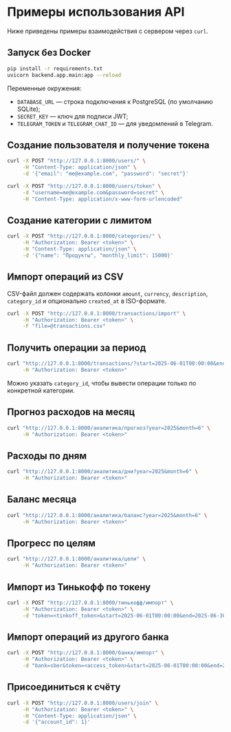 # Примеры использования API

Ниже приведены примеры взаимодействия с сервером через `curl`.

## Запуск без Docker

```bash
pip install -r requirements.txt
uvicorn backend.app.main:app --reload
```

Переменные окружения:
- `DATABASE_URL` — строка подключения к PostgreSQL (по умолчанию SQLite);
- `SECRET_KEY` — ключ для подписи JWT;
- `TELEGRAM_TOKEN` и `TELEGRAM_CHAT_ID` — для уведомлений в Telegram.

## Создание пользователя и получение токена

```bash
curl -X POST "http://127.0.0.1:8000/users/" \
     -H "Content-Type: application/json" \
     -d '{"email": "me@example.com", "password": "secret"}'

curl -X POST "http://127.0.0.1:8000/users/token" \
     -d "username=me@example.com&password=secret" \
     -H "Content-Type: application/x-www-form-urlencoded"
```

## Создание категории с лимитом

```bash
curl -X POST "http://127.0.0.1:8000/categories/" \
     -H "Authorization: Bearer <token>" \
     -H "Content-Type: application/json" \
     -d '{"name": "Продукты", "monthly_limit": 15000}'
```

## Импорт операций из CSV

CSV-файл должен содержать колонки `amount`, `currency`, `description`, `category_id` и опционально `created_at` в ISO-формате.

```bash
curl -X POST "http://127.0.0.1:8000/transactions/import" \
     -H "Authorization: Bearer <token>" \
     -F "file=@transactions.csv"
```

## Получить операции за период

```bash
curl "http://127.0.0.1:8000/transactions/?start=2025-06-01T00:00:00&end=2025-06-30T23:59:59" \
     -H "Authorization: Bearer <token>"
```
Можно указать `category_id`, чтобы вывести операции только по конкретной категории.

## Прогноз расходов на месяц

```bash
curl "http://127.0.0.1:8000/аналитика/прогноз?year=2025&month=6" \
     -H "Authorization: Bearer <token>"
```

## Расходы по дням

```bash
curl "http://127.0.0.1:8000/аналитика/дни?year=2025&month=6" \
     -H "Authorization: Bearer <token>"
```

## Баланс месяца

```bash
curl "http://127.0.0.1:8000/аналитика/баланс?year=2025&month=6" \
     -H "Authorization: Bearer <token>"
```

## Прогресс по целям

```bash
curl "http://127.0.0.1:8000/аналитика/цели" \
     -H "Authorization: Bearer <token>"
```

## Импорт из Тинькофф по токену

```bash
curl -X POST "http://127.0.0.1:8000/тинькофф/импорт" \
     -H "Authorization: Bearer <token>" \
     -d "token=<tinkoff_token>&start=2025-06-01T00:00:00&end=2025-06-30T23:59:59"
```

## Импорт операций из другого банка

```bash
curl -X POST "http://127.0.0.1:8000/банки/импорт" \
     -H "Authorization: Bearer <token>" \
     -d "bank=sber&token=<access_token>&start=2025-06-01T00:00:00&end=2025-06-30T23:59:59"
```

## Присоединиться к счёту

```bash
curl -X POST "http://127.0.0.1:8000/users/join" \
     -H "Authorization: Bearer <token>" \
     -H "Content-Type: application/json" \
     -d '{"account_id": 1}'
```


